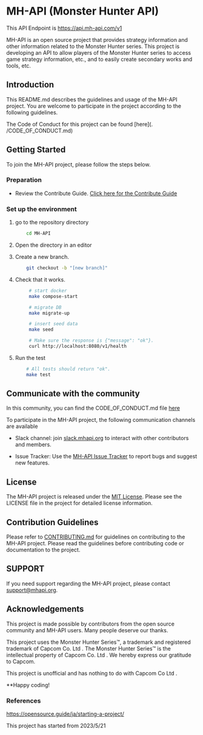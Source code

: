 # MH-API (Monster Hunter API)

This API Endpoint is 
https://api.mh-api.com/v1

MH-API is an open source project that provides strategy information and other information related to the Monster Hunter series. This project is developing an API to allow players of the Monster Hunter series to access game strategy information, etc., and to easily create secondary works and tools, etc.

## Introduction

This README.md describes the guidelines and usage of the MH-API project. You are welcome to participate in the project according to the following guidelines.

The Code of Conduct for this project can be found [here](. /CODE_OF_CONDUCT.md)

## Getting Started

To join the MH-API project, please follow the steps below.

### Preparation

- Review the Contribute Guide. [Click here for the Contribute Guide](./CONTRIBUTING.md)

### Set up the environment

1. go to the repository directory

    ```bash
        cd MH-API
    ```

2. Open the directory in an editor
3. Create a new branch.

    ```bash
        git checkout -b "[new branch]"
    ```

4. Check that it works.

   ```bash
        # start docker
        make compose-start

        # migrate DB
        make migrate-up

        # insert seed data
        make seed

        # Make sure the response is {"message": "ok"}.
        curl http://localhost:8080/v1/health
   ````

5. Run the test

    ```bash
        # All tests should return "ok".
        make test
    ```

## Communicate with the community

In this community, you can find the CODE_OF_CONDUCT.md file [here](/CODE_OF_CONDUCT.md)

To participate in the MH-API project, the following communication channels are available

- Slack channel: join [slack.mhapi.org](https://mh-api.slack.com) to interact with other contributors and members.

- Issue Tracker: Use the [MH-API Issue Tracker](https://github.com/o-ga09/MH-API/issues) to report bugs and suggest new features.

## License

The MH-API project is released under the [MIT License](https://opensource.org/licenses/MIT). Please see the LICENSE file in the project for detailed license information.

## Contribution Guidelines

Please refer to [CONTRIBUTING.md](./CONTRIBUTING.md) for guidelines on contributing to the MH-API project. Please read the guidelines before contributing code or documentation to the project.

## SUPPORT

If you need support regarding the MH-API project, please contact [support@mhapi.org](mailto:mhapiadm@gmail.com).

## Acknowledgements

This project is made possible by contributors from the open source community and MH-API users. Many people deserve our thanks.

<!-- For more information about the project and updates, please visit the [official MH-API website](https://mhapi.org). -->

This project uses the Monster Hunter Series™, a trademark and registered trademark of Capcom Co. Ltd . The Monster Hunter Series™ is the intellectual property of Capcom Co. Ltd . We hereby express our gratitude to Capcom.

This project is unofficial and has nothing to do with Capcom Co Ltd .

**Happy coding!

### References

<https://opensource.guide/ja/starting-a-project/>

This project has started from 2023/5/21

